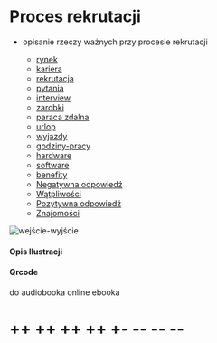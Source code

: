 # Proces rekrutacji

+ opisanie rzeczy ważnych przy procesie rekrutacji


    + [rynek](15/rynek.md)
    + [kariera](15/kariera.md)
    + [rekrutacja](15/rekrutacja.md)
    + [pytania](15/pytania.md)
    + [interview](15/interview.md) 
    + [zarobki](15/zarobki.md)
    + [paraca zdalna](15/praca-zdalna.md)
    + [urlop](15/urlop.md)
    + [wyjazdy](15/wyjazdy.md)
    + [godziny-pracy](15/godziny-pracy.md)
    + [hardware](15/hardware.md)
    + [software](15/software.md)
    + [benefity](15/benefity.md)
    + [Negatywna odpowiedź](15/negatywna.md)
    + [Wątpliwości](15/watpliwosci.md)
    + [Pozytywna odpowiedź](15/pozytywna.md)
    + [Znajomości](15/znajomosci.md)


![wejście-wyjście](../img/we-wy.png)

#### Opis Ilustracji


#### Qrcode
do audiobooka online
ebooka



# ++ ++ ++ ++ +- -- -- --
